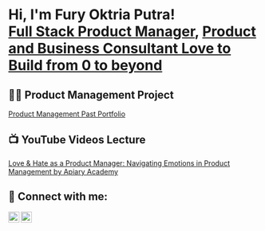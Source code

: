 <h1>Hi, I'm Fury Oktria Putra! <br/>
<a href="https://github.com/furyoktria">Full Stack Product Manager</a>, 
<a href="https://www.linkedin.com/in/furyoktria/">Product and Business Consultant Love to Build from 0 to beyond</a>

<h2>👨‍💻 Product Management Project </h2>

[Product Management Past Portfolio](https://bit.ly/PortofolioFury)


<h2>📺 YouTube Videos Lecture</h2>

[Love & Hate as a Product Manager: Navigating Emotions in Product Management by Apiary Academy](https://www.youtube.com/watch?v=NiMoybMhy6o&t=136s&ab_channel=ApiaryAcademy)

<h2> 🤳 Connect with me:</h2>

[<img align="left" alt="JoshMadakor | Twitter" width="22px" src="https://cdn.jsdelivr.net/npm/simple-icons@v3/icons/twitter.svg" />][twitter]
[<img align="left" alt="JoshMadakor | LinkedIn" width="22px" src="https://cdn.jsdelivr.net/npm/simple-icons@v3/icons/linkedin.svg" />][linkedin]

[twitter]: https://twitter.com/furyoktria
[linkedin]: https://linkedin.com/in/furyoktria


<!--
**furyoktria/furyoktria** is a ✨ _special_ ✨ repository because its `README.md` (this file) appears on your GitHub profile.

Here are some ideas to get you started:

- 🔭 I’m currently working on ...
- 🌱 I’m currently learning ...
- 👯 I’m looking to collaborate on ...
- 🤔 I’m looking for help with ...
- 💬 Ask me about ...
- 📫 How to reach me: ...
- 😄 Pronouns: ...
- ⚡ Fun fact: ...
-->
